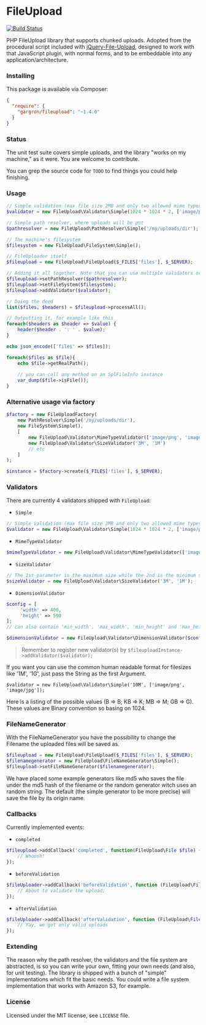 FileUpload
==========

[![Build Status](https://travis-ci.org/Gargron/fileupload.png?branch=master)](https://travis-ci.org/Gargron/fileupload)

PHP FileUpload library that supports chunked uploads. Adopted from the
procedural script included with [jQuery-File-Upload][1], designed to work
with that JavaScript plugin, with normal forms, and to be embeddable into
any application/architecture.

[1]: https://github.com/blueimp/jQuery-File-Upload

### Installing

This package is available via Composer:

```json
{
  "require": {
    "gargron/fileupload": "~1.4.0"
  }
}
```

### Status

The unit test suite covers simple uploads, and the library "works on my machine," as it were. You are welcome to contribute.

You can grep the source code for `TODO` to find things you could help finishing.

### Usage

```php
// Simple validation (max file size 2MB and only two allowed mime types)
$validator = new FileUpload\Validator\Simple(1024 * 1024 * 2, ['image/png', 'image/jpg']);

// Simple path resolver, where uploads will be put
$pathresolver = new FileUpload\PathResolver\Simple('/my/uploads/dir');

// The machine's filesystem
$filesystem = new FileUpload\FileSystem\Simple();

// FileUploader itself
$fileupload = new FileUpload\FileUpload($_FILES['files'], $_SERVER);

// Adding it all together. Note that you can use multiple validators or none at all
$fileupload->setPathResolver($pathresolver);
$fileupload->setFileSystem($filesystem);
$fileupload->addValidator($validator);

// Doing the deed
list($files, $headers) = $fileupload->processAll();

// Outputting it, for example like this
foreach($headers as $header => $value) {
    header($header . ': ' . $value);
}

echo json_encode(['files' => $files]);

foreach($files as $file){
    echo $file->getRealPath();
    
    // you can call any method on an SplFileInfo instance
    var_dump($file->isFile());
}

```

### Alternative usage via factory

```php
$factory = new FileUploadFactory(
    new PathResolver\Simple('/my/uploads/dir'), 
    new FileSystem\Simple(), 
    [
        new FileUpload\Validator\MimeTypeValidator(['image/png', 'image/jpg']),
        new FileUpload\Validator\SizeValidator('3M', '1M') 
        // etc
    ]
);

$instance = $factory->create($_FILES['files'], $_SERVER);
```

### Validators

There are currently 4 validators shipped with `FileUpload`:

 - `Simple`
 
 ```php
 // Simple validation (max file size 2MB and only two allowed mime types)
 $validator = new FileUpload\Validator\Simple(1024 * 1024 * 2, ['image/png', 'image/jpg']);

 ```

 - `MimeTypeValidator` 

 ```php
 $mimeTypeValidator = new FileUpload\Validator\MimeTypeValidator(['image/png', 'image/jpg']);
 ```

 - `SizeValidator`
 ```php
 // The 1st parameter is the maximum size while the 2nd is the minimum size
 $sizeValidator = new FileUpload\Validator\SizeValidator('3M', '1M');
 ```

 - `DimensionValidator`
 ```php
 $config = [
      'width' => 400,
      'height' => 500
 ]; 
 // can also contain 'min_width', 'max_width', 'min_height' and 'max_height'

 $dimensionValidator = new FileUpload\Validator\DimensionValidator($config);
 ```

> Remember to register new validator(s) by `$fileuploadInstance->addValidator($validator);`

If you want you can use the common human readable format for filesizes like '1M', '1G', just pass the String as the first Argument.

```
$validator = new FileUpload\Validator\Simple('10M', ['image/png', 'image/jpg']);
```

Here is a listing of the possible values (B => B; KB => K; MB => M; GB => G). These values are Binary convention so basing on 1024.

### FileNameGenerator

With the FileNameGenerator you have the possibility to change the Filename the uploaded files will be saved as.

```php
$fileupload = new FileUpload\FileUpload($_FILES['files'], $_SERVER);
$filenamegenerator = new FileUpload\FileNameGenerator\Simple();
$fileupload->setFileNameGenerator($filenamegenerator);
```

We have placed some example generators like md5 who saves the file under the md5 hash of the filename or the random generator witch uses an random string. The default (the simple generator to be more precise) will save the file by its origin name.

### Callbacks

Currently implemented events:

* `completed`

```php
$fileupload->addCallback('completed', function(FileUpload\File $file) {
    // Whoosh!
});
```

* `beforeValidation`

```php
$fileUploader->addCallback('beforeValidation', function (FileUpload\File $file) {
    // About to validate the upload;
});
```

* `afterValidation`

```php
$fileUploader->addCallback('afterValidation', function (FileUpload\File $file) {
    // Yay, we got only valid uploads
});
```

### Extending

The reason why the path resolver, the validators and the file system are
abstracted, is so you can write your own, fitting your own needs (and also,
for unit testing). The library is shipped with a bunch of "simple"
implementations which fit the basic needs. You could write a file system
implementation that works with Amazon S3, for example.

### License

Licensed under the MIT license, see `LICENSE` file.
